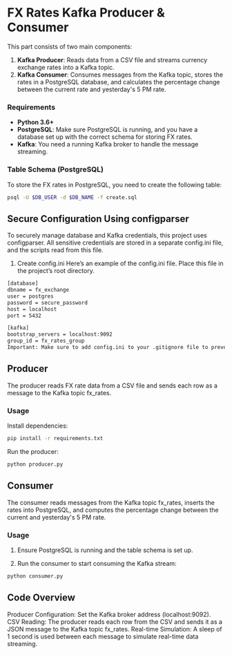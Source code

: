#  FX Rates Kafka Producer & Consumer

This part consists of two main components:

1. **Kafka Producer**: Reads data from a CSV file and streams currency exchange rates into a Kafka topic.
2. **Kafka Consumer**: Consumes messages from the Kafka topic, stores the rates in a PostgreSQL database, and calculates the percentage change between the current rate and yesterday's 5 PM rate.

### Requirements

- **Python 3.6+**
- **PostgreSQL**: Make sure PostgreSQL is running, and you have a database set up with the correct schema for storing FX rates.
- **Kafka**: You need a running Kafka broker to handle the message streaming.

### Table Schema (PostgreSQL)
To store the FX rates in PostgreSQL, you need to create the following table:

```bash
psql -U $DB_USER -d $DB_NAME -f create.sql

```

## Secure Configuration Using configparser
To securely manage database and Kafka credentials, this project uses configparser. All sensitive credentials are stored in a separate config.ini file, and the scripts read from this file.

1. Create config.ini
Here’s an example of the config.ini file. Place this file in the project’s root directory.

```bash
[database]
dbname = fx_exchange
user = postgres
password = secure_password
host = localhost
port = 5432

[kafka]
bootstrap_servers = localhost:9092
group_id = fx_rates_group
Important: Make sure to add config.ini to your .gitignore file to prevent it from being pushed to version control.
``` 

## Producer
The producer reads FX rate data from a CSV file and sends each row as a message to the Kafka topic fx_rates.

### Usage
Install dependencies:

```bash
pip install -r requirements.txt
```
Run the producer:

```bash
python producer.py
```
## Consumer
The consumer reads messages from the Kafka topic fx_rates, inserts the rates into PostgreSQL, and computes the percentage change between the current and yesterday's 5 PM rate.

### Usage
1. Ensure PostgreSQL is running and the table schema is set up.

2. Run the consumer to start consuming the Kafka stream:
```bash
python consumer.py
```

## Code Overview
Producer Configuration: Set the Kafka broker address (localhost:9092).
CSV Reading: The producer reads each row from the CSV and sends it as a JSON message to the Kafka topic fx_rates.
Real-time Simulation: A sleep of 1 second is used between each message to simulate real-time data streaming.
